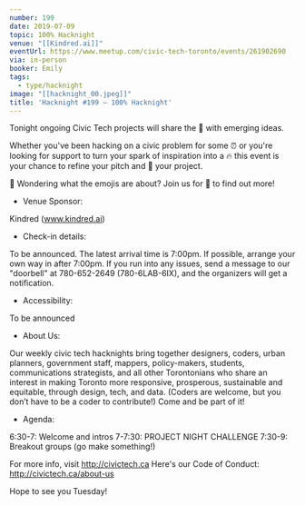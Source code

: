 ```yaml
---
number: 199
date: 2019-07-09
topic: 100% Hacknight
venue: "[[Kindred.ai]]"
eventUrl: https://www.meetup.com/civic-tech-toronto/events/261902690
via: in-person
booker: Emily
tags:
  - type/hacknight
image: "[[hacknight_00.jpeg]]"
title: 'Hacknight #199 – 100% Hacknight'
---
```

Tonight ongoing Civic Tech projects will share the 🎤 with emerging ideas.

Whether you've been hacking on a civic problem for some ⏰ or you're looking for support to turn your spark of inspiration into a 🔥 this event is your chance to refine your pitch and 🚀 your project.

🤔 Wondering what the emojis are about? Join us for 🍕 to find out more!

+ Venue Sponsor:

Kindred (www.kindred.ai)

+ Check-in details:

To be announced. The latest arrival time is 7:00pm. If possible, arrange your own way in after 7:00pm.
If you run into any issues, send a message to our "doorbell" at 780-652-2649 (780-6LAB-6IX), and the organizers will get a notification.

+ Accessibility:

To be announced

+ About Us:

Our weekly civic tech hacknights bring together designers, coders, urban planners, government staff, mappers, policy-makers, students, communications strategists, and all other Torontonians who share an interest in making Toronto more responsive, prosperous, sustainable and equitable, through design, tech, and data. (Coders are welcome, but you don’t have to be a coder to contribute!) Come and be part of it!

+ Agenda:

6:30-7: Welcome and intros
7-7:30: PROJECT NIGHT CHALLENGE
7:30-9: Breakout groups (go make something!)

For more info, visit http://civictech.ca
Here's our Code of Conduct: http://civictech.ca/about-us

Hope to see you Tuesday!